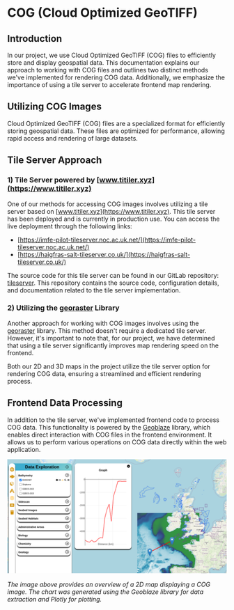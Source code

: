 # COG (Cloud Optimized GeoTIFF)

## Introduction

In our project, we use Cloud Optimized GeoTIFF (COG) files to efficiently store and display geospatial data. This documentation explains our approach to working with COG files and outlines two distinct methods we've implemented for rendering COG data. Additionally, we emphasize the importance of using a tile server to accelerate frontend map rendering.

## Utilizing COG Images

Cloud Optimized GeoTIFF (COG) files are a specialized format for efficiently storing geospatial data. These files are optimized for performance, allowing rapid access and rendering of large datasets.

## Tile Server Approach

### 1) Tile Server powered by [www.titiler.xyz](https://www.titiler.xyz)

One of our methods for accessing COG images involves utilizing a tile server based on [www.titiler.xyz](https://www.titiler.xyz). This tile server has been deployed and is currently in production use. You can access the live deployment through the following links:

- [https://imfe-pilot-tileserver.noc.ac.uk.net/](https://imfe-pilot-tileserver.noc.ac.uk.net/)
- [https://haigfras-salt-tileserver.co.uk/](https://haigfras-salt-tileserver.co.uk/)

The source code for this tile server can be found in our GitLab repository: [tileserver](https://github.com/NOC-OI/imfe-pilot-tileserver). This repository contains the source code, configuration details, and documentation related to the tile server implementation.

### 2) Utilizing the [georaster](https://github.com/GeoTIFF/georaster) Library

Another approach for working with COG images involves using the [georaster](https://github.com/GeoTIFF/georaster) library. This method doesn't require a dedicated tile server. However, it's important to note that, for our project, we have determined that using a tile server significantly improves map rendering speed on the frontend.

Both our 2D and 3D maps in the project utilize the tile server option for rendering COG data, ensuring a streamlined and efficient rendering process.

## Frontend Data Processing

In addition to the tile server, we've implemented frontend code to process COG data. This functionality is powered by the [Geoblaze](https://geoblaze.io/) library, which enables direct interaction with COG files in the frontend environment. It allows us to perform various operations on COG data directly within the web application.

![COG Map Overview](assets/cog.png)

*The image above provides an overview of a 2D map displaying a COG image. The chart was generated using the Geoblaze library for data extraction and Plotly for plotting.*
